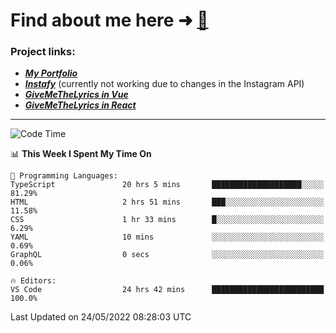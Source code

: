 # Find about me here ➜ [🧑](https://pauabella.dev)

### Project links:
- ***[My Portfolio](https://pauabella.dev)***
- ***[Instafy](https://instafy.me)*** (currently not working due to changes in the Instagram API)
- ***[GiveMeTheLyrics in Vue](https://lyrics.pauabella.dev)***
- ***[GiveMeTheLyrics in React](https://pauabella.dev/GiveMeTheLyrics)***

---
<!--START_SECTION:waka-->
![Code Time](http://img.shields.io/badge/Code%20Time-1%2C083%20hrs%2021%20mins-blue)

📊 **This Week I Spent My Time On** 

```text
💬 Programming Languages: 
TypeScript               20 hrs 5 mins       ████████████████████░░░░░   81.29% 
HTML                     2 hrs 51 mins       ███░░░░░░░░░░░░░░░░░░░░░░   11.58% 
CSS                      1 hr 33 mins        █░░░░░░░░░░░░░░░░░░░░░░░░   6.29% 
YAML                     10 mins             ░░░░░░░░░░░░░░░░░░░░░░░░░   0.69% 
GraphQL                  0 secs              ░░░░░░░░░░░░░░░░░░░░░░░░░   0.06%

🔥 Editors: 
VS Code                  24 hrs 42 mins      █████████████████████████   100.0%

```


 Last Updated on 24/05/2022 08:28:03 UTC
<!--END_SECTION:waka-->

